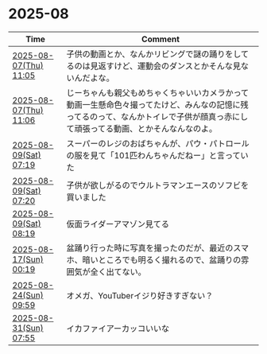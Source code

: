 # 2025-08

| Time | Comment |
| ----- | ------- |
| [2025-08-07(Thu) 11:05](https://bsky.app/profile/tokuhirom.bsky.social/post/3lvslrsfjvc2o) | 子供の動画とか、なんかリビングで謎の踊りをしてるのは見返すけど、運動会のダンスとかそんな見ないんだよな。 |
| [2025-08-07(Thu) 11:06](https://bsky.app/profile/tokuhirom.bsky.social/post/3lvslufxaic2o) | じーちゃんも親父もめちゃくちゃいいカメラかって動画一生懸命色々撮ってたけど、みんなの記憶に残ってるのって、なんかトイレで子供が顔真っ赤にして頑張ってる動画、とかそんなんなのよ。 |
| [2025-08-09(Sat) 07:19](https://bsky.app/profile/tokuhirom.bsky.social/post/3lvxa43df3k2r) | スーパーのレジのおばちゃんが、パウ・パトロールの服を見て「101匹わんちゃんだねー」と言っていた |
| [2025-08-09(Sat) 07:20](https://bsky.app/profile/tokuhirom.bsky.social/post/3lvxa5gnubk2r) | 子供が欲しがるのでウルトラマンエースのソフビを買いました |
| [2025-08-09(Sat) 08:19](https://bsky.app/profile/tokuhirom.bsky.social/post/3lvxdhfqizk2r) | 仮面ライダーアマゾン見てる |
| [2025-08-17(Sun) 00:19](https://bsky.app/profile/tokuhirom.bsky.social/post/3lwkmdtfvgk2l) | 盆踊り行った時に写真を撮ったのだが、最近のスマホ、暗いところでも明るく撮れるので、盆踊りの雰囲気が全く出てない。 |
| [2025-08-24(Sun) 09:59](https://bsky.app/profile/tokuhirom.bsky.social/post/3lx57zvufec2z) | オメガ、YouTuberイジり好きすぎない？ |
| [2025-08-31(Sun) 07:55](https://bsky.app/profile/tokuhirom.bsky.social/post/3lxomdmfrcs24) | イカファイアーカッコいいな |

